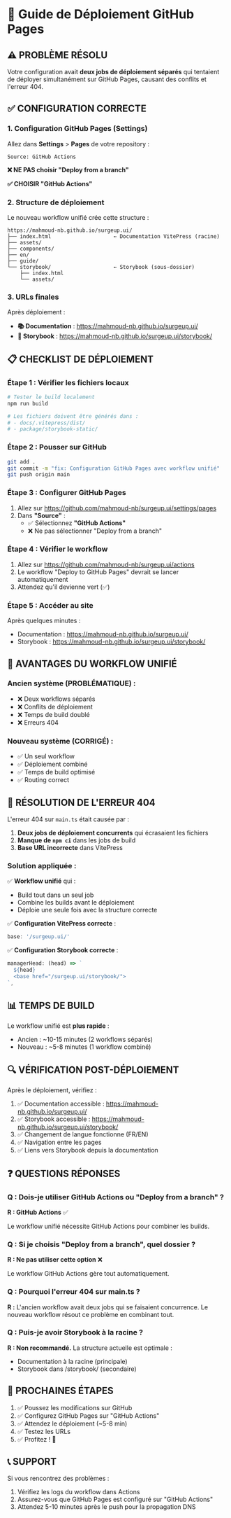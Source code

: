 # 🚀 Guide de Déploiement GitHub Pages

## ⚠️ PROBLÈME RÉSOLU

Votre configuration avait **deux jobs de déploiement séparés** qui tentaient de déployer simultanément sur GitHub Pages, causant des conflits et l'erreur 404.

## ✅ CONFIGURATION CORRECTE

### 1. Configuration GitHub Pages (Settings)

Allez dans **Settings** > **Pages** de votre repository :

```
Source: GitHub Actions
```

**❌ NE PAS choisir "Deploy from a branch"**

**✅ CHOISIR "GitHub Actions"**

### 2. Structure de déploiement

Le nouveau workflow unifié crée cette structure :

```
https://mahmoud-nb.github.io/surgeup.ui/
├── index.html                    ← Documentation VitePress (racine)
├── assets/
├── components/
├── en/
├── guide/
└── storybook/                    ← Storybook (sous-dossier)
    ├── index.html
    └── assets/
```

### 3. URLs finales

Après déploiement :

- **📚 Documentation** : https://mahmoud-nb.github.io/surgeup.ui/
- **🎨 Storybook** : https://mahmoud-nb.github.io/surgeup.ui/storybook/

## 📋 CHECKLIST DE DÉPLOIEMENT

### Étape 1 : Vérifier les fichiers locaux

```bash
# Tester le build localement
npm run build

# Les fichiers doivent être générés dans :
# - docs/.vitepress/dist/
# - package/storybook-static/
```

### Étape 2 : Pousser sur GitHub

```bash
git add .
git commit -m "fix: Configuration GitHub Pages avec workflow unifié"
git push origin main
```

### Étape 3 : Configurer GitHub Pages

1. Allez sur https://github.com/mahmoud-nb/surgeup.ui/settings/pages
2. Dans **"Source"** :
   - ✅ Sélectionnez **"GitHub Actions"**
   - ❌ Ne pas sélectionner "Deploy from a branch"

### Étape 4 : Vérifier le workflow

1. Allez sur https://github.com/mahmoud-nb/surgeup.ui/actions
2. Le workflow "Deploy to GitHub Pages" devrait se lancer automatiquement
3. Attendez qu'il devienne vert (✅)

### Étape 5 : Accéder au site

Après quelques minutes :
- Documentation : https://mahmoud-nb.github.io/surgeup.ui/
- Storybook : https://mahmoud-nb.github.io/surgeup.ui/storybook/

## 🔧 AVANTAGES DU WORKFLOW UNIFIÉ

### Ancien système (PROBLÉMATIQUE) :
- ❌ Deux workflows séparés
- ❌ Conflits de déploiement
- ❌ Temps de build doublé
- ❌ Erreurs 404

### Nouveau système (CORRIGÉ) :
- ✅ Un seul workflow
- ✅ Déploiement combiné
- ✅ Temps de build optimisé
- ✅ Routing correct

## 🐛 RÉSOLUTION DE L'ERREUR 404

L'erreur 404 sur `main.ts` était causée par :

1. **Deux jobs de déploiement concurrents** qui écrasaient les fichiers
2. **Manque de `npm ci`** dans les jobs de build
3. **Base URL incorrecte** dans VitePress

### Solution appliquée :

✅ **Workflow unifié** qui :
- Build tout dans un seul job
- Combine les builds avant le déploiement
- Déploie une seule fois avec la structure correcte

✅ **Configuration VitePress correcte** :
```typescript
base: '/surgeup.ui/'
```

✅ **Configuration Storybook correcte** :
```typescript
managerHead: (head) => `
  ${head}
  <base href="/surgeup.ui/storybook/">
`,
```

## 📊 TEMPS DE BUILD

Le workflow unifié est **plus rapide** :

- Ancien : ~10-15 minutes (2 workflows séparés)
- Nouveau : ~5-8 minutes (1 workflow combiné)

## 🔍 VÉRIFICATION POST-DÉPLOIEMENT

Après le déploiement, vérifiez :

1. ✅ Documentation accessible : https://mahmoud-nb.github.io/surgeup.ui/
2. ✅ Storybook accessible : https://mahmoud-nb.github.io/surgeup.ui/storybook/
3. ✅ Changement de langue fonctionne (FR/EN)
4. ✅ Navigation entre les pages
5. ✅ Liens vers Storybook depuis la documentation

## ❓ QUESTIONS RÉPONSES

### Q : Dois-je utiliser GitHub Actions ou "Deploy from a branch" ?

**R : GitHub Actions** ✅

Le workflow unifié nécessite GitHub Actions pour combiner les builds.

### Q : Si je choisis "Deploy from a branch", quel dossier ?

**R : Ne pas utiliser cette option** ❌

Le workflow GitHub Actions gère tout automatiquement.

### Q : Pourquoi l'erreur 404 sur main.ts ?

**R :** L'ancien workflow avait deux jobs qui se faisaient concurrence. Le nouveau workflow résout ce problème en combinant tout.

### Q : Puis-je avoir Storybook à la racine ?

**R : Non recommandé.** La structure actuelle est optimale :
- Documentation à la racine (principale)
- Storybook dans /storybook/ (secondaire)

## 🎯 PROCHAINES ÉTAPES

1. ✅ Poussez les modifications sur GitHub
2. ✅ Configurez GitHub Pages sur "GitHub Actions"
3. ✅ Attendez le déploiement (~5-8 min)
4. ✅ Testez les URLs
5. ✅ Profitez ! 🎉

## 📞 SUPPORT

Si vous rencontrez des problèmes :

1. Vérifiez les logs du workflow dans Actions
2. Assurez-vous que GitHub Pages est configuré sur "GitHub Actions"
3. Attendez 5-10 minutes après le push pour la propagation DNS
